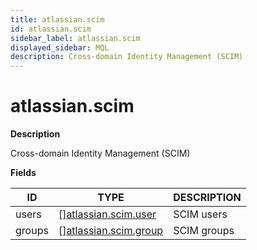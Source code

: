 ```yaml
---
title: atlassian.scim
id: atlassian.scim
sidebar_label: atlassian.scim
displayed_sidebar: MQL
description: Cross-domain Identity Management (SCIM)
---
```


# atlassian.scim

**Description**

Cross-domain Identity Management (SCIM)

**Fields**

| ID     | TYPE                                                      | DESCRIPTION |
| ------ | --------------------------------------------------------- | ----------- |
| users  | &#91;&#93;[atlassian.scim.user](atlassian.scim.user.md)   | SCIM users  |
| groups | &#91;&#93;[atlassian.scim.group](atlassian.scim.group.md) | SCIM groups |
